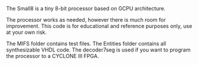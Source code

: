 The Small8 is a tiny 8-bit processor based on GCPU architecture.

The processor works as needed, however there is much room for improvement. This code is for educational and reference purposes only, use at your own risk.

The MIFS folder contains test files.
The Entities folder contains all synthesizable VHDL code.
The decoder7seg is used if you want to program the processor to a CYCLONE III FPGA.
